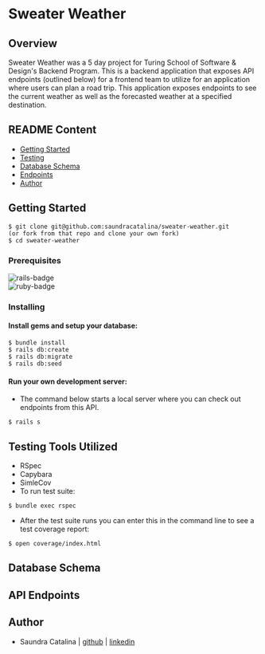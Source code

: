 # Sweater Weather  

## Overview  
Sweater Weather was a 5 day project for Turing School of Software & Design's Backend Program. This is a backend application that exposes API endpoints (outlined below) for a frontend team to utilize for an application where users can plan a road trip. This application exposes endpoints to see the current weather as well as the forecasted weather at a specified destination.  

## README Content
- [Getting Started](#getting-started)
- [Testing](#testing)
- [Database Schema](#database-schema)
- [Endpoints](#endpoints)
- [Author](#author)

## Getting Started  
```  
$ git clone git@github.com:saundracatalina/sweater-weather.git
(or fork from that repo and clone your own fork)  
$ cd sweater-weather  
```  
### Prerequisites  
![rails-badge](https://img.shields.io/badge/Rails-5.2.4-informational?style=flat-square)    
![ruby-badge](https://img.shields.io/badge/Ruby-2.5.3-informational?style=flat-square)  

### Installing
#### Install gems and setup your database:
```
$ bundle install
$ rails db:create
$ rails db:migrate
$ rails db:seed
```
#### Run your own development server:  
- The command below starts a local server where you can check out endpoints from this API.  
```
$ rails s
```

## Testing Tools Utilized
- RSpec  
- Capybara  
- SimleCov  
- To run test suite:  
```
$ bundle exec rspec  
```
- After the test suite runs you can enter this in the command line to see a test coverage report:  
```
$ open coverage/index.html
```  

## Database Schema




## API Endpoints





## Author

- Saundra Catalina | [github](https://github.com/saundracatalina) | [linkedin](https://www.linkedin.com/in/saundra-catalina/)
